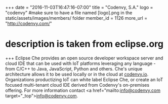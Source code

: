 +++
date = "2016-11-03T16:47:16-07:00"
title = "Codenvy, S.A."
logo = "codenvy" #make sure to have a file named [logo].png in the static/assets/images/members/ folder
member_id = 1126
more_url = "http://codenvy.com/"
# description is taken from eclipse.org
+++
Eclipse Che provides an open source developer workspace server and cloud IDE that can be used with IoT platforms leveraging any language - from C/C++ to Java, JavaScript, Python and others. Che's unique architecture allows it to be used locally or in the cloud at <a href="https://codenvy.io/">codenvy.io</a>.
Organizations productizing IoT can white label Eclipse Che, or create an IoT focused multi-tenant cloud IDE derived from Codenvy's on-premises offering. For more information contact <a href="mailto:info@codenvy.com target="_top">info@codenvy.com</a>.
